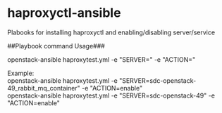 # haproxyctl-ansible

Plabooks for installing haproxyctl and enabling/disabling server/service

##Playbook command Usage###

openstack-ansible haproxytest.yml -e "SERVER=" -e "ACTION="

Example:  
openstack-ansible haproxytest.yml -e "SERVER=sdc-openstack-49_rabbit_mq_container" -e "ACTION=enable"  
openstack-ansible haproxytest.yml -e "SERVER=sdc-openstack-49" -e "ACTION=enable"  
